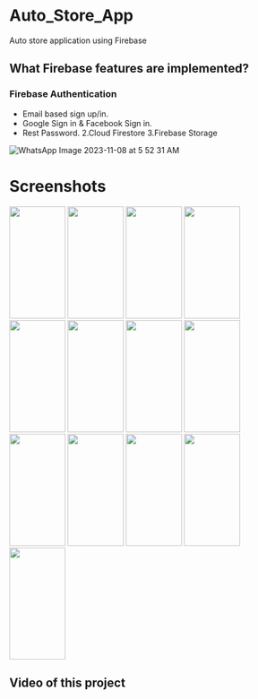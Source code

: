 # Auto_Store_App

Auto store application using Firebase

## What Firebase features are implemented?

### Firebase Authentication
  - Email based sign up/in.
  - Google Sign in & Facebook Sign in.
  - Rest Password.
2.Cloud Firestore
3.Firebase Storage

![WhatsApp Image 2023-11-08 at 5 52 31 AM](https://github.com/khaledabobakr16/auto_store_app/assets/133836975/215a7de0-2798-431c-8375-cefc9334c1b0)

# Screenshots

<p float="left">
<img src="https://github.com/khaledabobakr16/auto_store_app/assets/133836975/676d7534-5ce8-4420-9927-9ccb494e7795" width="100" height="200"/>
<img src="https://github.com/khaledabobakr16/auto_store_app/assets/133836975/ae74870d-e4c9-4c31-91fe-a8fe5175c778" width="100" height="200"/>
<img src="https://github.com/khaledabobakr16/auto_store_app/assets/133836975/478853db-bcdf-4971-bea5-cc41a3e3e239" width="100" height="200"/> 
<img src="https://github.com/khaledabobakr16/auto_store_app/assets/133836975/7540ad02-c0be-42b4-becd-d4d14f742881" width="100" height="200"/>

<img src="https://github.com/khaledabobakr16/auto_store_app/assets/133836975/691c8d40-bfd4-4dcd-b7e1-7cd9982dc7d2" width="100" height="200"/>
<img src="https://github.com/khaledabobakr16/auto_store_app/assets/133836975/760bbf84-0dac-4bb3-ba45-66a76ca9fba7" width="100" height="200"/>
<img src="https://github.com/khaledabobakr16/auto_store_app/assets/133836975/54423474-e6c9-4058-9374-37e733a8558c" width="100" height="200"/> 
<img src="https://github.com/khaledabobakr16/auto_store_app/assets/133836975/631adbb9-2af3-42d3-9656-637287e9f4a7" width="100" height="200"/>

<img src="https://github.com/khaledabobakr16/auto_store_app/assets/133836975/af71de48-4ebe-478f-ae67-f450aac38540" width="100" height="200"/>
<img src="https://github.com/khaledabobakr16/auto_store_app/assets/133836975/304bce9c-06a6-4e19-8953-e0e6ed685c28" width="100" height="200"/>
<img src="https://github.com/khaledabobakr16/auto_store_app/assets/133836975/bf68099f-4984-49a5-9c3b-ab6db8c66112" width="100" height="200"/> 
<img src="https://github.com/khaledabobakr16/auto_store_app/assets/133836975/a8bdd869-db9d-4837-8c0f-ffea53b730f6" width="100" height="200"/>
<img src="https://github.com/khaledabobakr16/auto_store_app/assets/133836975/f0ece268-b080-4854-abbf-78afedebf4c7" width="100" height="200"/>
</p>

## Video of this project





